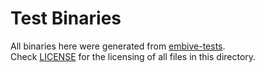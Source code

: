 # Test Binaries
All binaries here were generated from [embive-tests](https://github.com/embive/embive-tests).  
Check [LICENSE](LICENSE) for the licensing of all files in this directory.
